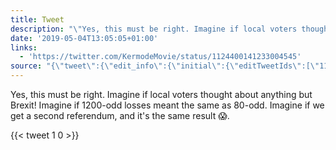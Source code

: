 ```yaml
---
title: Tweet
description: "\"Yes, this must be right. Imagine if local voters thought about anything but Brexit! Imagine if 1200-odd losses meant the same as 80-odd. Imagine if we get a second referendum, and it's the same result \U0001F631. \""
date: '2019-05-04T13:05:05+01:00'
links:
  - 'https://twitter.com/KermodeMovie/status/1124400141233004545'
source: "{\"tweet\":{\"edit_info\":{\"initial\":{\"editTweetIds\":[\"1124671291179585537\"],\"editableUntil\":\"2019-05-04T14:45:05.856Z\",\"editsRemaining\":\"5\",\"isEditEligible\":true}},\"retweeted\":false,\"source\":\"<a href=\\\"http://twitter.com/download/android\\\" rel=\\\"nofollow\\\">Twitter for Android</a>\",\"entities\":{\"hashtags\":[],\"symbols\":[],\"user_mentions\":[],\"urls\":[{\"url\":\"https://t.co/DcoNu1gc6T\",\"expanded_url\":\"https://twitter.com/KermodeMovie/status/1124400141233004545\",\"display_url\":\"twitter.com/KermodeMovie/s…\",\"indices\":[\"204\",\"227\"]}]},\"display_text_range\":[\"0\",\"227\"],\"favorite_count\":\"1\",\"id_str\":\"1124671291179585537\",\"truncated\":false,\"retweet_count\":\"0\",\"id\":\"1124671291179585537\",\"possibly_sensitive\":false,\"created_at\":\"Sat May 04 13:45:05 +0000 2019\",\"favorited\":false,\"full_text\":\"Yes, this must be right. Imagine if local voters thought about anything but Brexit! Imagine if 1200-odd losses meant the same as 80-odd. Imagine if we get a second referendum, and it's the same result \U0001F631. https://t.co/DcoNu1gc6T\",\"lang\":\"en\"}}"
---
```

Yes, this must be right. Imagine if local voters thought about anything but Brexit! Imagine if 1200-odd losses meant the same as 80-odd. Imagine if we get a second referendum, and it's the same result 😱. 
    
{{< tweet 1 0 >}}
    

